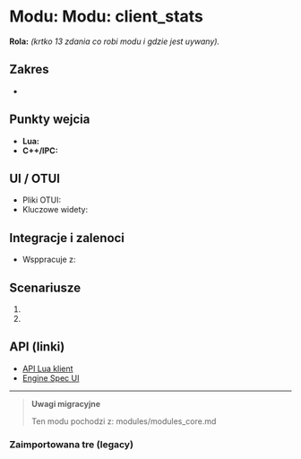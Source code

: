 # Modu: Modu: client_stats
**Rola:** *(krtko  13 zdania co robi modu i gdzie jest uywany).*

## Zakres
-

## Punkty wejcia
- **Lua:**
- **C++/IPC:**

## UI / OTUI
- Pliki OTUI:
- Kluczowe widety:

## Integracje i zalenoci
- Wsppracuje z:

## Scenariusze
1.
2.

## API (linki)
- [API Lua  klient](../../api/lua/luafunctions_client.md)
- [Engine  Spec UI](../../api/engine/otclient_v_8_specyfikacja_ui.md)

---

> **Uwagi migracyjne**
>
> Ten modu pochodzi z: modules/modules_core.md

### Zaimportowana tre (legacy)

